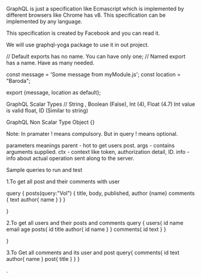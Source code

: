 GraphQL is just a specification like Ecmascript which is implemented by different browsers like Chrome has v8.
This specification can be implemented by any language.


This specification is created by Facebook and you can read it.

We will use graphql-yoga package to use it in out project.


// Default exports has no name. You can have only one;
// Named export has a name. Have as many needed.

const message = 'Some message from myModule.js';
const location = "Baroda";


export {message, location as default};

GraphQL Scalar Types
// String , Boolean (False), Int (4),  Float (4.7) Int value is valid float, ID (Similar to string) 


GraphQL Non Scalar Type
Object {}

Note: In pramater ! means compulsory. But in query ! means optional.

parameters meanings
parent - hot to get users post.
args - contains arguments supplied.
ctx - context like token, authorization detail, ID.
info - info about actual operation sent along to the server.


Sample queries to run and test

1.To get all post and their comments with user

query {
  posts(query:"Vol")
  {
    title,
    body,
    published,
    author
    {name}
    comments
    {
      text
      author{
        name
      }
    }
  }

}


2.To get all users and their posts and comments
query {
  users{
    id
    name
    email
    age
    posts{
      id
      title
      author{
        id
        name
      }
    }
    comments{
      id
      text
    }
  }

}


3.To Get all comments and  its user and post
query{
  comments{
    id
    text
    author{
      name
    }
    post{
      title
    }
  }
}


.